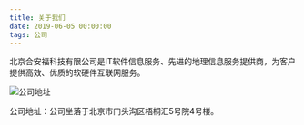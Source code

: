 ```yaml
---
title: 关于我们
date: 2019-06-05 00:00:00
tags: 公司
---
```



北京合安福科技有限公司是IT软件信息服务、先进的地理信息服务提供商，为客户提供高效、优质的软硬件互联网服务。

![公司地址](https://www.heanfu.com/images/about_map.png)

公司地址：公司坐落于北京市门头沟区梧桐汇5号院4号楼。




